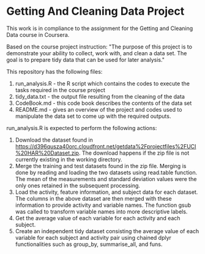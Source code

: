 # Getting And Cleaning Data Project
This work is in compliance to the assignment for the Getting and Cleaning Data course in Coursera.

Based on the course project instruction:
"The purpose of this project is to demonstrate your ability to collect, work with, and clean a data set. The goal is to prepare tidy data that can be used for later analysis."

This repository has the following files:
1. run_analysis.R - the R script which contains the codes to execute the tasks required in the course project
2. tidy_data.txt - the output file resulting from the cleaning of the data
3. CodeBook.md - this code book describes the contents of the data set
4. README.md - gives an overview of the project and codes used to manipulate the data set to come up with the required outputs.

run_analysis.R is expected to perform the following actions:
1. Download the dataset found in https://d396qusza40orc.cloudfront.net/getdata%2Fprojectfiles%2FUCI%20HAR%20Dataset.zip. The download happens if the zip file is not currently existing in the working directory.
2. Merge the training and test datasets found in the zip file. Merging is done by reading and loading the two datasets using read.table function. The mean of the measurements and standard deviation values were the only ones retained in the subsequent processing.
3. Load the activity, feature information, and subject data for each dataset. The columns in the above dataset are then merged with these information to provide activity and variable names. The function gsub was called to transform variable names into more descriptive labels.
4. Get the average value of each variable for each activity and each subject.  
5. Create an independent tidy dataset consisting the average value of each variable for each subject and activity pair using chained dplyr functionalities such as group_by, summarise_all, and funs.
